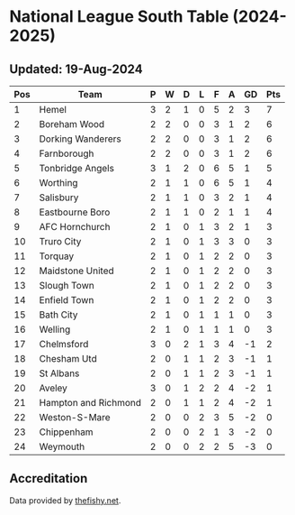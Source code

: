 # National League South Table (2024-2025)
## Updated: 19-Aug-2024

| Pos | Team | P | W | D | L | F | A | GD | Pts |
| --- | --- | --- | --- | --- | --- | --- | --- | --- | --- |
| 1 | Hemel | 3 | 2 | 1 | 0 | 5 | 2 | 3 | 7 |
| 2 | Boreham Wood | 2 | 2 | 0 | 0 | 3 | 1 | 2 | 6 |
| 3 | Dorking Wanderers | 2 | 2 | 0 | 0 | 3 | 1 | 2 | 6 |
| 4 | Farnborough | 2 | 2 | 0 | 0 | 3 | 1 | 2 | 6 |
| 5 | Tonbridge Angels | 3 | 1 | 2 | 0 | 6 | 5 | 1 | 5 |
| 6 | Worthing | 2 | 1 | 1 | 0 | 6 | 5 | 1 | 4 |
| 7 | Salisbury | 2 | 1 | 1 | 0 | 3 | 2 | 1 | 4 |
| 8 | Eastbourne Boro | 2 | 1 | 1 | 0 | 2 | 1 | 1 | 4 |
| 9 | AFC Hornchurch | 2 | 1 | 0 | 1 | 3 | 2 | 1 | 3 |
| 10 | Truro City | 2 | 1 | 0 | 1 | 3 | 3 | 0 | 3 |
| 11 | Torquay | 2 | 1 | 0 | 1 | 2 | 2 | 0 | 3 |
| 12 | Maidstone United | 2 | 1 | 0 | 1 | 2 | 2 | 0 | 3 |
| 13 | Slough Town | 2 | 1 | 0 | 1 | 2 | 2 | 0 | 3 |
| 14 | Enfield Town | 2 | 1 | 0 | 1 | 2 | 2 | 0 | 3 |
| 15 | Bath City | 2 | 1 | 0 | 1 | 1 | 1 | 0 | 3 |
| 16 | Welling | 2 | 1 | 0 | 1 | 1 | 1 | 0 | 3 |
| 17 | Chelmsford | 3 | 0 | 2 | 1 | 3 | 4 | -1 | 2 |
| 18 | Chesham Utd | 2 | 0 | 1 | 1 | 2 | 3 | -1 | 1 |
| 19 | St Albans | 2 | 0 | 1 | 1 | 2 | 3 | -1 | 1 |
| 20 | Aveley | 3 | 0 | 1 | 2 | 2 | 4 | -2 | 1 |
| 21 | Hampton and Richmond | 2 | 0 | 1 | 1 | 2 | 4 | -2 | 1 |
| 22 | Weston-S-Mare | 2 | 0 | 0 | 2 | 3 | 5 | -2 | 0 |
| 23 | Chippenham | 2 | 0 | 0 | 2 | 1 | 3 | -2 | 0 |
| 24 | Weymouth | 2 | 0 | 0 | 2 | 2 | 5 | -3 | 0 |

## Accreditation 

Data provided by [thefishy.net](https://www.thefishy.net/).